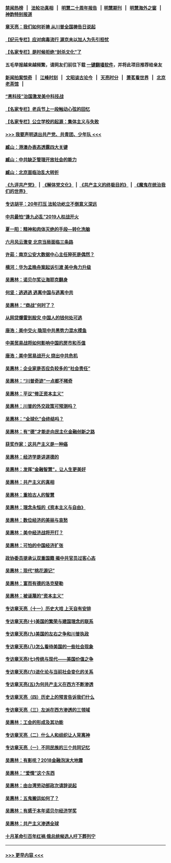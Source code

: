 #### [禁闻热榜](热点新闻.md?=0)  &nbsp;&nbsp;|&nbsp;&nbsp; [法轮功真相](https://github.com/gfw-breaker/truth/blob/master/README.md?=0) &nbsp;&nbsp;|&nbsp;&nbsp; [明慧二十周年报告](https://github.com/gfw-breaker/mh-reports/blob/master/README.md?=0) &nbsp;&nbsp;|&nbsp;&nbsp;[明慧期刊](https://github.com/gfw-breaker/mh-qikan) &nbsp;&nbsp;|&nbsp;&nbsp; [明慧海外之窗](https://github.com/gfw-breaker/mh-news/blob/master/README.md?=0) &nbsp;&nbsp;|&nbsp;&nbsp; [神韵特别报道](https://github.com/gfw-breaker/mh-news/blob/master/shenyun.md?=0)
#### [章天亮：我们如何祈祷 从川普全国祷告日说起](../pages/nsc423/n11944627.md?t=03190331) 
#### [【纪元专栏】应对病毒流行 渥京未以加人为先引担忧](../pages/nsc423/n11875714.md?t=03190331) 
#### [【名家专栏】是时候拒绝“封杀文化”了](../pages/nsc423/n11814093.md?t=03190331) 
#### 五毛举报越来越频繁，请网友们前往下载 [一键翻墙软件](https://github.com/gfw-breaker/ssr-accounts)，并将此项目推荐给亲友
#### [新闻拍案惊奇](https://github.com/gfw-breaker/banned-news/blob/master/pages/link4.md) &nbsp;&nbsp;|&nbsp;&nbsp; [江峰时刻](https://github.com/gfw-breaker/banned-news/blob/master/pages/link4.md) &nbsp;&nbsp;|&nbsp;&nbsp; [文昭谈古论今](https://github.com/gfw-breaker/banned-news/blob/master/pages/link4.md) &nbsp;&nbsp;|&nbsp;&nbsp; [天亮时分](https://github.com/gfw-breaker/banned-news/blob/master/pages/link4.md) &nbsp;&nbsp;|&nbsp;&nbsp; [萧茗看世界](https://github.com/gfw-breaker/banned-news/blob/master/pages/link4.md) &nbsp;&nbsp;|&nbsp;&nbsp; [北京老茶馆](https://github.com/gfw-breaker/banned-news/blob/master/pages/link4.md) &nbsp;&nbsp;|&nbsp;&nbsp; 
#### [“黑科技”治国激发美中科技战](../pages/nsc423/n11638056.md?t=03190331) 
#### [【名家专栏】老兵节上一段触动心弦的回忆](../pages/nsc423/n11646016.md?t=03190331) 
#### [【名家专栏】公立学校的起源：集体主义与失败](../pages/nsc423/n11601833.md?t=03190331) 
#### [>>> 我要声明退出共产党、共青团、少年队 <<<](https://github.com/begood0513/goodnews/blob/master/quit/letter.md) 
#### [臧山：港澳办表态透露四大关键](../pages/nsc423/n11421628.md?t=03190331) 
#### [臧山：中共缺乏管理开放社会的能力](../pages/nsc423/n11407457.md?t=03190331) 
#### [臧山：北京面临治乱大转折](../pages/nsc423/n11406895.md?t=03190331) 
#### [《九评共产党》](https://github.com/begood0513/9ping.md/blob/master/README.md) &nbsp;|&nbsp; [《解体党文化》](../../../../jtdwh.md/blob/master/README.md)  &nbsp;|&nbsp; [《共产主义的终极目的》](../../../../gczydzjmd.md/blob/master/README.md) &nbsp;|&nbsp; [《魔鬼在统治我们的世界》](../../../../mgztzwmdsj.md/blob/master/README.md) 
#### [专访胡平：20年打压 法轮功屹立不倒意义深远](../pages/nsc423/n11398800.md?t=03190331) 
#### [中共最怕“逢九必乱”2019人权战开火](../pages/nsc423/n11385248.md?t=03190331) 
#### [夏一阳：精神和肉体灭绝的手段—转化洗脑](../pages/nsc423/n11368250.md?t=03190331) 
#### [六月风云激变 北京当局面临三条路](../pages/nsc423/n11313668.md?t=03190331) 
#### [许茹：南京公安大数据中心主任猝死是偶然？](../pages/nsc423/n11064744.md?t=03190331) 
#### [横河：华为孟晚舟案起诉引渡 美中角力升级](../pages/nsc423/n11027230.md?t=03190331) 
#### [吴惠林：诺贝尔奖让海耶克翻身](../pages/nsc423/n10890049.md?t=03190331) 
#### [何坚：逃逃逃 逃离中国与逃离中共](../pages/nsc423/n10592891.md?t=03190331) 
#### [吴惠林：“商战”何时了？](../pages/nsc423/n10573558.md?t=03190331) 
#### [从网贷爆雷到股灾 中国人的钱何处可逃](../pages/nsc423/n10572800.md?t=03190331) 
#### [唐浩：美中交火 隐现中共黑势力混水摸鱼](../pages/nsc423/n10544040.md?t=03190331) 
#### [中美贸易战将如何影响中国的房市和币值](../pages/nsc423/n10543697.md?t=03190331) 
#### [唐浩：美中贸易战开火 烧出中共危机](../pages/nsc423/n10540126.md?t=03190331) 
#### [吴惠林：企业家是否应负较多的“社会责任”](../pages/nsc423/n10535022.md?t=03190331) 
#### [吴惠林：“川普奇迹”一点都不稀奇](../pages/nsc423/n10512808.md?t=03190331) 
#### [吴惠林：平议“修正资本主义”](../pages/nsc423/n10495724.md?t=03190331) 
#### [吴惠林：川普的外交政策可预测吗？](../pages/nsc423/n10462387.md?t=03190331) 
#### [吴惠林：“全球化”会终结吗？](../pages/nsc423/n10452838.md?t=03190331) 
#### [吴惠林：有“德”才能走向民主化金融创新之路](../pages/nsc423/n10432292.md?t=03190331) 
#### [获奖作家：这共产主义是一种癌](../pages/nsc423/n10431541.md?t=03190331) 
#### [吴惠林：经济学是讲道德的](../pages/nsc423/n10398014.md?t=03190331) 
#### [吴惠林：发挥“金融智慧”，让人生更美好](../pages/nsc423/n10375019.md?t=03190331) 
#### [吴惠林：共产主义的真相](../pages/nsc423/n10351394.md?t=03190331) 
#### [吴惠林：重拾古人的智慧](../pages/nsc423/n10337691.md?t=03190331) 
#### [吴惠林：理念永恒的《资本主义与自由》](../pages/nsc423/n10316274.md?t=03190331) 
#### [吴惠林：数位经济的美丽与哀愁](../pages/nsc423/n10292946.md?t=03190331) 
#### [吴惠林：美中经济战将开打？](../pages/nsc423/n10258825.md?t=03190331) 
#### [吴惠林：可怕的中国经济扩张](../pages/nsc423/n10219147.md?t=03190331) 
#### [政协委员提承认双重国籍 揭中共官员过客心态](../pages/nsc423/n10208809.md?t=03190331) 
#### [吴惠林：现代“桃花源记”](../pages/nsc423/n10185234.md?t=03190331) 
#### [吴惠林：富而有德的洛克斐勒](../pages/nsc423/n10142264.md?t=03190331) 
#### [吴惠林：被诬蔑的“资本主义”](../pages/nsc423/n10124816.md?t=03190331) 
#### [专访章天亮（十一）历史大戏 上天自有安排](../pages/nsc423/n10094905.md?t=03190331) 
#### [专访章天亮(十)美国的繁荣与建国理念的联系](../pages/nsc423/n10094899.md?t=03190331) 
#### [专访章天亮(九)美国的左右之争和川普执政](../pages/nsc423/n10094889.md?t=03190331) 
#### [专访章天亮(八)怎么看待美国的一些社会现象](../pages/nsc423/n10094857.md?t=03190331) 
#### [专访章天亮(七)传统与现代——美国价值之争](../pages/nsc423/n10093140.md?t=03190331) 
#### [专访章天亮(六)进化论与当前社会变化的关系](../pages/nsc423/n10092036.md?t=03190331) 
#### [专访章天亮(五)为何共产主义在西方不断渗透](../pages/nsc423/n10083620.md?t=03190331) 
#### [专访章天亮（四）历史上的预言告诉我们什么](../pages/nsc423/n10083606.md?t=03190331) 
#### [专访章天亮（三）左派在西方渗透的三领域](../pages/nsc423/n10081115.md?t=03190331) 
#### [吴惠林：工会的形成及其功能](../pages/nsc423/n10080633.md?t=03190331) 
#### [专访章天亮（二）什么人和组织让人背离神](../pages/nsc423/n10076637.md?t=03190331) 
#### [专访章天亮（一）不同民族的三个共同记忆](../pages/nsc423/n10074188.md?t=03190331) 
#### [吴惠林：有影呒？2018金融泡沫大地震](../pages/nsc423/n10040534.md?t=03190331) 
#### [吴惠林：“爱情”这个东西](../pages/nsc423/n10019423.md?t=03190331) 
#### [吴惠林：由台湾劳动部政次请辞说起](../pages/nsc423/n9979679.md?t=03190331) 
#### [吴惠林：五鬼搬运如何了？](../pages/nsc423/n9925338.md?t=03190331) 
#### [吴惠林：有感于本年诺贝尔经济学奖](../pages/nsc423/n9871883.md?t=03190331) 
#### [吴惠林：共产主义渗透全球](../pages/nsc423/n9812748.md?t=03190331) 
#### [十月革命引百年红祸 俄总统候选人吁下葬列宁](../pages/nsc423/n9810182.md?t=03190331) 

----
#### [ >>> 更早内容 <<< ](../indexes/nsc423-earlier.md)

